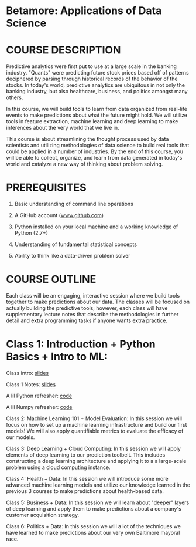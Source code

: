 # Betamore: Applications of Data Science

COURSE DESCRIPTION
===============

Predictive analytics were first put to use at a large scale in the banking industry. "Quants" were predicting future stock prices based off of patterns deciphered by parsing through historical records of the behavior of the stocks. In today's world, predictive analytics are ubiquitous in not only the banking industry, but also healthcare, business, and politics amongst many others. 

In this course, we will build tools to learn from data organized from real-life events to make predictions about what the future might hold. We will utilize tools in feature extraction, machine learning and deep learning to make inferences about the very world that we live in. 

This course is about streamlining the thought process used by data scientists and utilizing methodologies of data science to build real tools that could be applied in a number of industries. By the end of this course, you will be able to collect, organize, and learn from data generated in today's world and catalyze a new way of thinking about problem solving.

PREREQUISITES
=============

1) Basic understanding of command line operations

2) A GitHub account (www.github.com)

3) Python installed on your local machine and a working knowledge of Python (2.7+)

4) Understanding of fundamental statistical concepts

5) Ability to think like a data-driven problem solver

COURSE OUTLINE
==============
Each class will be an engaging, interactive session where we build tools together to make predictions about our data. The classes will be focused on actually building the predictive tools; however, each class will have supplementary lecture notes that describe the methodologies in further detail and extra programming tasks if anyone wants extra practice.

Class 1: Introduction + Python Basics + Intro to ML:
======================================

Class intro: [slides](https://github.com/HunterUSF/BetamoreDS/blob/master/DS_courseintro.pdf)

Class 1 Notes: [slides](https://github.com/HunterUSF/BetamoreDS/blob/master/DS_lecture1.pdf)

A lil Python refresher: [code](https://github.com/HunterUSF/BetamoreDS/blob/master/pythonbasics.py)

A lil Numpy refresher: [code](https://github.com/HunterUSF/BetamoreDS/blob/master/numpybasics.py)







Class 2: Machine Learning 101 + Model Evaluation:
In this session we will focus on how to set up a machine learning infrastructure and build our first models! We will also apply quantifiable metrics to evaluate the efficacy of our models.

Class 3: Deep Learning + Cloud Computing:
In this session we will apply elements of deep learning to our prediction toolbelt. This includes constructing a deep learning architecture and applying it to a a large-scale problem using a cloud computing instance.

Class 4: Health + Data:
In this session we will introduce some more advanced machine learning models and utilize our knowledge learned in the previous 3 courses to make predictions about health-based data.

Class 5: Business + Data:
In this session we will learn about "deeper" layers of deep learning and apply them to make predictions about a company's customer acquisition strategy. 

Class 6: Politics + Data:
In this session we will a lot of the techniques we have learned to make predictions about our very own Baltimore mayoral race.




